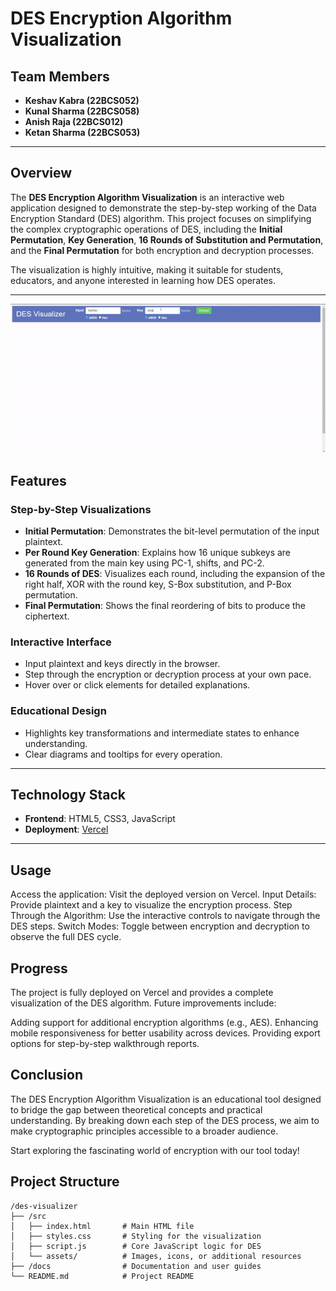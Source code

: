 # DES Encryption Algorithm Visualization

## Team Members

- **Keshav Kabra (22BCS052)**
- **Kunal Sharma (22BCS058)**
- **Anish Raja (22BCS012)**
- **Ketan Sharma (22BCS053)**

---

## Overview

The **DES Encryption Algorithm Visualization** is an interactive web application designed to demonstrate the step-by-step working of the Data Encryption Standard (DES) algorithm. This project focuses on simplifying the complex cryptographic operations of DES, including the **Initial Permutation**, **Key Generation**, **16 Rounds of Substitution and Permutation**, and the **Final Permutation** for both encryption and decryption processes.

The visualization is highly intuitive, making it suitable for students, educators, and anyone interested in learning how DES operates.

---


![alt text](ScreenRecording2024-11-22230813-ezgif.com-video-to-gif-converter.gif)

## Features

### **Step-by-Step Visualizations**

- **Initial Permutation**: Demonstrates the bit-level permutation of the input plaintext.
- **Per Round Key Generation**: Explains how 16 unique subkeys are generated from the main key using PC-1, shifts, and PC-2.
- **16 Rounds of DES**: Visualizes each round, including the expansion of the right half, XOR with the round key, S-Box substitution, and P-Box permutation.
- **Final Permutation**: Shows the final reordering of bits to produce the ciphertext.

### **Interactive Interface**

- Input plaintext and keys directly in the browser.
- Step through the encryption or decryption process at your own pace.
- Hover over or click elements for detailed explanations.

### **Educational Design**

- Highlights key transformations and intermediate states to enhance understanding.
- Clear diagrams and tooltips for every operation.

---

## Technology Stack

- **Frontend**: HTML5, CSS3, JavaScript
- **Deployment**: [Vercel](https://vercel.com)

---

## Usage

Access the application: Visit the deployed version on Vercel.
Input Details: Provide plaintext and a key to visualize the encryption process.
Step Through the Algorithm: Use the interactive controls to navigate through the DES steps.
Switch Modes: Toggle between encryption and decryption to observe the full DES cycle.

## Progress

The project is fully deployed on Vercel and provides a complete visualization of the DES algorithm. Future improvements include:

Adding support for additional encryption algorithms (e.g., AES).
Enhancing mobile responsiveness for better usability across devices.
Providing export options for step-by-step walkthrough reports.

## Conclusion

The DES Encryption Algorithm Visualization is an educational tool designed to bridge the gap between theoretical concepts and practical understanding. By breaking down each step of the DES process, we aim to make cryptographic principles accessible to a broader audience.

Start exploring the fascinating world of encryption with our tool today!

## Project Structure

```plaintext
/des-visualizer
├── /src
│   ├── index.html       # Main HTML file
│   ├── styles.css       # Styling for the visualization
│   ├── script.js        # Core JavaScript logic for DES
│   └── assets/          # Images, icons, or additional resources
├── /docs                # Documentation and user guides
└── README.md            # Project README

```
